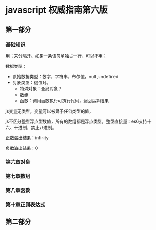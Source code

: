 # javascript 权威指南第六版

## 第一部分

### 基础知识

用；来分隔开。如果一条语句单独占一行，可以不用；

数据类型：

* 原始数据类型：数字，字符串，布尔值，null ,undefined
* 对象类型：键值对。
  * 特殊对象：全局对象？
  * 数组
  * 函数：调用函数执行可执行代码，返回运算结果

js变量无类型。变量可以被赋予任何类型的值，

js不区分整型浮点型数值，所有的数组都是浮点类型。整型直接量：es6支持十六、十进制，禁止八进制。

正数溢出结果：infinity

负数溢出结果：0



### 第六章对象

### 第七章数组

### 第八章函数

### 第十章正则表达式

## 第二部分






